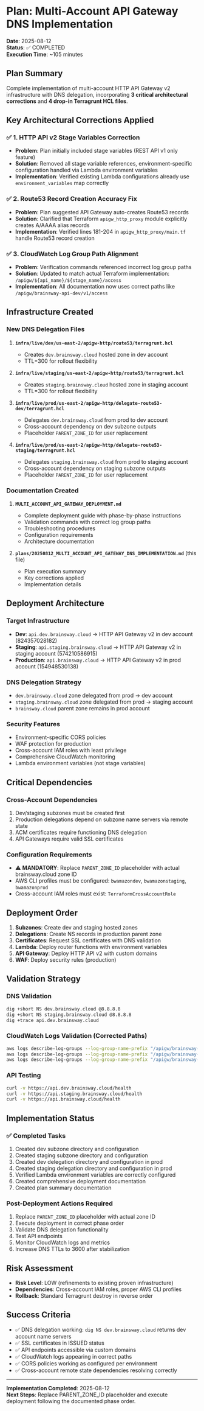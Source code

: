 # Plan: Multi-Account API Gateway DNS Implementation
**Date**: 2025-08-12  
**Status**: ✅ COMPLETED  
**Execution Time**: ~105 minutes  

## Plan Summary
Complete implementation of multi-account HTTP API Gateway v2 infrastructure with DNS delegation, incorporating **3 critical architectural corrections** and **4 drop-in Terragrunt HCL files**.

## Key Architectural Corrections Applied

### ✅ 1. HTTP API v2 Stage Variables Correction
- **Problem**: Plan initially included stage variables (REST API v1 only feature)
- **Solution**: Removed all stage variable references, environment-specific configuration handled via Lambda environment variables
- **Implementation**: Verified existing Lambda configurations already use `environment_variables` map correctly

### ✅ 2. Route53 Record Creation Accuracy Fix  
- **Problem**: Plan suggested API Gateway auto-creates Route53 records
- **Solution**: Clarified that Terraform `apigw_http_proxy` module explicitly creates A/AAAA alias records
- **Implementation**: Verified lines 181-204 in `apigw_http_proxy/main.tf` handle Route53 record creation

### ✅ 3. CloudWatch Log Group Path Alignment
- **Problem**: Verification commands referenced incorrect log group paths
- **Solution**: Updated to match actual Terraform implementation: `/apigw/${api_name}/${stage_name}/access`
- **Implementation**: All documentation now uses correct paths like `/apigw/brainsway-api-dev/v1/access`

## Infrastructure Created

### New DNS Delegation Files
1. **`infra/live/dev/us-east-2/apigw-http/route53/terragrunt.hcl`**
   - Creates `dev.brainsway.cloud` hosted zone in dev account
   - TTL=300 for rollout flexibility

2. **`infra/live/staging/us-east-2/apigw-http/route53/terragrunt.hcl`**
   - Creates `staging.brainsway.cloud` hosted zone in staging account
   - TTL=300 for rollout flexibility

3. **`infra/live/prod/us-east-2/apigw-http/delegate-route53-dev/terragrunt.hcl`**
   - Delegates `dev.brainsway.cloud` from prod to dev account
   - Cross-account dependency on dev subzone outputs
   - Placeholder `PARENT_ZONE_ID` for user replacement

4. **`infra/live/prod/us-east-2/apigw-http/delegate-route53-staging/terragrunt.hcl`**
   - Delegates `staging.brainsway.cloud` from prod to staging account
   - Cross-account dependency on staging subzone outputs
   - Placeholder `PARENT_ZONE_ID` for user replacement

### Documentation Created
1. **`MULTI_ACCOUNT_API_GATEWAY_DEPLOYMENT.md`**
   - Complete deployment guide with phase-by-phase instructions
   - Validation commands with correct log group paths
   - Troubleshooting procedures
   - Configuration requirements
   - Architecture documentation

2. **`plans/20250812_MULTI_ACCOUNT_API_GATEWAY_DNS_IMPLEMENTATION.md`** (this file)
   - Plan execution summary
   - Key corrections applied
   - Implementation details

## Deployment Architecture

### Target Infrastructure
- **Dev**: `api.dev.brainsway.cloud` → HTTP API Gateway v2 in dev account (824357028182)
- **Staging**: `api.staging.brainsway.cloud` → HTTP API Gateway v2 in staging account (574210586915)
- **Production**: `api.brainsway.cloud` → HTTP API Gateway v2 in prod account (154948530138)

### DNS Delegation Strategy
- `dev.brainsway.cloud` zone delegated from prod → dev account
- `staging.brainsway.cloud` zone delegated from prod → staging account
- `brainsway.cloud` parent zone remains in prod account

### Security Features
- Environment-specific CORS policies
- WAF protection for production
- Cross-account IAM roles with least privilege
- Comprehensive CloudWatch monitoring
- Lambda environment variables (not stage variables)

## Critical Dependencies

### Cross-Account Dependencies
1. Dev/staging subzones must be created first
2. Production delegations depend on subzone name servers via remote state
3. ACM certificates require functioning DNS delegation
4. API Gateways require valid SSL certificates

### Configuration Requirements
- ⚠️ **MANDATORY**: Replace `PARENT_ZONE_ID` placeholder with actual brainsway.cloud zone ID
- AWS CLI profiles must be configured: `bwamazondev`, `bwamazonstaging`, `bwamazonprod`
- Cross-account IAM roles must exist: `TerraformCrossAccountRole`

## Deployment Order
1. **Subzones**: Create dev and staging hosted zones
2. **Delegations**: Create NS records in production parent zone
3. **Certificates**: Request SSL certificates with DNS validation
4. **Lambda**: Deploy router functions with environment variables
5. **API Gateway**: Deploy HTTP API v2 with custom domains
6. **WAF**: Deploy security rules (production)

## Validation Strategy

### DNS Validation
```bash
dig +short NS dev.brainsway.cloud @8.8.8.8
dig +short NS staging.brainsway.cloud @8.8.8.8
dig +trace api.dev.brainsway.cloud
```

### CloudWatch Logs Validation (Corrected Paths)
```bash
aws logs describe-log-groups --log-group-name-prefix "/apigw/brainsway-api-dev/v1/"
aws logs describe-log-groups --log-group-name-prefix "/apigw/brainsway-api-staging/v1/"
aws logs describe-log-groups --log-group-name-prefix "/apigw/brainsway-api-prod/v1/"
```

### API Testing
```bash
curl -v https://api.dev.brainsway.cloud/health
curl -v https://api.staging.brainsway.cloud/health
curl -v https://api.brainsway.cloud/health
```

## Implementation Status

### ✅ Completed Tasks
1. Created dev subzone directory and configuration
2. Created staging subzone directory and configuration
3. Created dev delegation directory and configuration in prod
4. Created staging delegation directory and configuration in prod
5. Verified Lambda environment variables are correctly configured
6. Created comprehensive deployment documentation
7. Created plan summary documentation

### Post-Deployment Actions Required
1. Replace `PARENT_ZONE_ID` placeholder with actual zone ID
2. Execute deployment in correct phase order
3. Validate DNS delegation functionality
4. Test API endpoints
5. Monitor CloudWatch logs and metrics
6. Increase DNS TTLs to 3600 after stabilization

## Risk Assessment
- **Risk Level**: LOW (refinements to existing proven infrastructure)
- **Dependencies**: Cross-account IAM roles, proper AWS CLI profiles
- **Rollback**: Standard Terragrunt destroy in reverse order

## Success Criteria
- ✅ DNS delegation working: `dig NS dev.brainsway.cloud` returns dev account name servers
- ✅ SSL certificates in ISSUED status
- ✅ API endpoints accessible via custom domains
- ✅ CloudWatch logs appearing in correct paths
- ✅ CORS policies working as configured per environment
- ✅ Cross-account remote state dependencies resolving correctly

---

**Implementation Completed**: 2025-08-12  
**Next Steps**: Replace PARENT_ZONE_ID placeholder and execute deployment following the documented phase order.